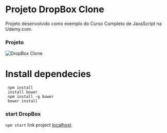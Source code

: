 # Projeto DropBox Clone

Projeto desenvolvido como exemplo do Curso Completo de JavaScript na Udemy.com.

### Projeto
![DropBox Clone](https://firebasestorage.googleapis.com/v0/b/hcode-com-br.appspot.com/o/DropBoxClone.jpg?alt=media&token=d59cad0c-440d-4516-88f2-da904b9bb443)

# Install dependecies
```
 npm install
 install bower
 npm install -g bower
 bower install
 ```

 ### start DropBox
`npm start`
link project [localhost](http://localhost:3000/).

 